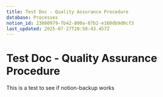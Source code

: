 ```yaml
---
title: Test Doc - Quality Assurance Procedure
database: Processes
notion_id: 23880979-7b42-800a-87b2-e160db9d0cf3
last_updated: 2025-07-27T20:58:43.457Z
---
```


# Test Doc - Quality Assurance Procedure


This is a test to see if notion-backup works

